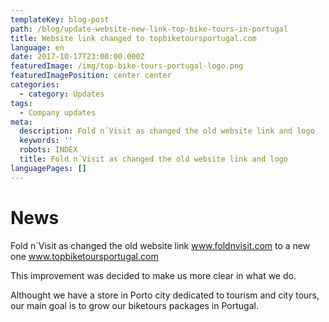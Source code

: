 ```yaml
---
templateKey: blog-post
path: /blog/update-website-new-link-top-bike-tours-in-portugal
title: Website link changed to topbiketoursportugal.com
language: en
date: 2017-10-17T23:00:00.000Z
featuredImage: /img/top-bike-tours-portugal-logo.png
featuredImagePosition: center center
categories:
  - category: Updates
tags:
  - Company updates
meta:
  description: Fold n´Visit as changed the old website link and logo
  keywords: ''
  robots: INDEX
  title: Fold n´Visit as changed the old website link and logo
languagePages: []
---
```

# News

Fold n´Visit as changed the old website link www.foldnvisit.com to a new one www.topbiketoursportugal.com

This improvement was decided to make us more clear in what we do.

Althought we have a store in Porto city dedicated to tourism and city tours, our main goal is to grow our biketours packages in Portugal.
